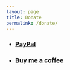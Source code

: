 ```yaml
---
layout: page
title: Donate
permalink: /donate/
---
```


<ul class="features">
    <li>
        <a id="paypal-subscribe" class="donate" href="https://www.paypal.com/webapps/billing/plans/subscribe?plan_id=P-6SP66253NK602924TMV2TXHI">
            <h3 id="paypal"><object data="/assets/css/images/paypal.svg" height="32px"></object>  PayPal</h3>
        </a>
    </li>
    <li>
        <a id="buy-me-a-coffee" class="donate" href="https://www.buymeacoffee.com/sharvik">
            <h3 id="buymeacoffee"><object data="/assets/css/images/coffee.svg" height="32px"></object>  Buy me a coffee</h3>
        </a>
    </li>
</ul>
<div id="paypal-button-container-P-6SP66253NK602924TMV2TXHI"></div>
<script src="https://www.paypal.com/sdk/js?client-id=AXA4r5NRqvr3u-ErskBtF9wdEQMQF6HNGwgCeOJlCNV4mGzX9he-HiRLmDjO7yuHq8saxOCqoYfURO4r&vault=true&intent=subscription" data-sdk-integration-source="button-factory"></script>
<script>
  paypal.Buttons({
      style: {
          shape: 'pill',
          color: 'gold',
          layout: 'horizontal',
          label: 'subscribe'
      },
      createSubscription: function(data, actions) {
        return actions.subscription.create({
          /* Creates the subscription */
          plan_id: 'P-6SP66253NK602924TMV2TXHI'
        });
      },
      onApprove: function(data, actions) {
        alert(data.subscriptionID); // You can add optional success message for the subscriber here
      }
  }).render('#paypal-button-container-P-6SP66253NK602924TMV2TXHI'); // Renders the PayPal button
</script>